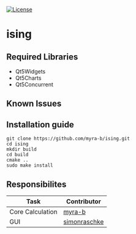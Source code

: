[![License](https://img.shields.io/badge/License-Apache%202.0-blue.svg)](https://opensource.org/licenses/Apache-2.0) 
# ising 

## Required Libraries

- Qt5Widgets
- Qt5Charts
- Qt5Concurrent

## Known Issues


## Installation guide

```
git clone https://github.com/myra-b/ising.git
cd ising
mkdir build
cd build
cmake ..
sudo make install
```

## Responsibilites

| Task | Contributor |
| --- | --- |
| Core Calculation | [myra-b](https://github.com/myra-b)|
| GUI| [simonraschke](https://github.com/simonraschke) |
